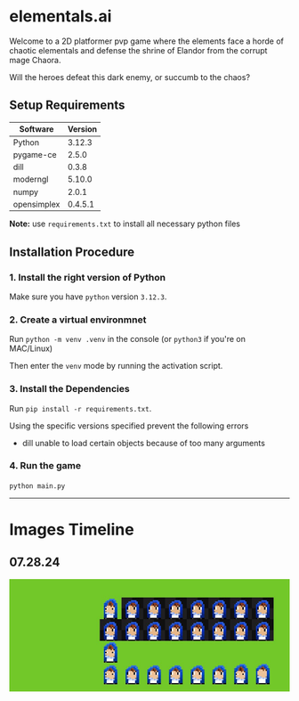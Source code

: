 # elementals.ai

Welcome to a 2D platformer pvp game where the elements face a horde of chaotic elementals and defense the shrine of Elandor from the corrupt mage Chaora.

Will the heroes defeat this dark enemy, or succumb to the chaos?

## Setup Requirements

| Software  | Version |
| --------- | ------- |
| Python    | 3.12.3  |
| pygame-ce | 2.5.0   |
| dill      | 0.3.8   |
| moderngl  | 5.10.0  |
| numpy     | 2.0.1   |
| opensimplex | 0.4.5.1 |

**Note:** use `requirements.txt` to install all necessary python files

## Installation Procedure

### 1. Install the right version of Python

Make sure you have `python` version `3.12.3`.

### 2. Create a virtual environmnet

Run `python -m venv .venv` in the console (or `python3` if you're on MAC/Linux)

Then enter the `venv` mode by running the activation script.

### 3. Install the Dependencies

Run `pip install -r requirements.txt`.

Using the specific versions specified prevent the following errors

- dill unable to load certain objects because of too many arguments

### 4. Run the game

`python main.py`

---

# Images Timeline



## 07.28.24

![from 07.28.24](docs/07.28.24.jpg)


